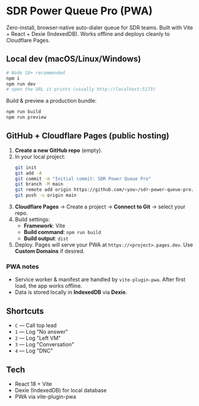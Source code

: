 # SDR Power Queue Pro (PWA)

Zero-install, browser-native auto-dialer queue for SDR teams. Built with Vite + React + Dexie (IndexedDB). Works offline and deploys cleanly to Cloudflare Pages.

## Local dev (macOS/Linux/Windows)

```bash
# Node 18+ recommended
npm i
npm run dev
# open the URL it prints (usually http://localhost:5173)
```

Build & preview a production bundle:

```bash
npm run build
npm run preview
```

## GitHub + Cloudflare Pages (public hosting)

1. **Create a new GitHub repo** (empty).  
2. In your local project:
   ```bash
   git init
   git add -A
   git commit -m "Initial commit: SDR Power Queue Pro"
   git branch -M main
   git remote add origin https://github.com/<you>/sdr-power-queue-pro.git
   git push -u origin main
   ```
3. **Cloudflare Pages** → Create a project → **Connect to Git** → select your repo.  
4. Build settings:
   - **Framework**: Vite
   - **Build command**: `npm run build`
   - **Build output**: `dist`
5. Deploy. Pages will serve your PWA at `https://<project>.pages.dev`. Use **Custom Domains** if desired.

### PWA notes
- Service worker & manifest are handled by `vite-plugin-pwa`. After first load, the app works offline.
- Data is stored locally in **IndexedDB** via **Dexie**.

## Shortcuts
- `C` — Call top lead
- `1` — Log "No answer"
- `2` — Log "Left VM"
- `3` — Log "Conversation"
- `4` — Log "DNC"

## Tech
- React 18 + Vite
- Dexie (IndexedDB) for local database
- PWA via vite-plugin-pwa
